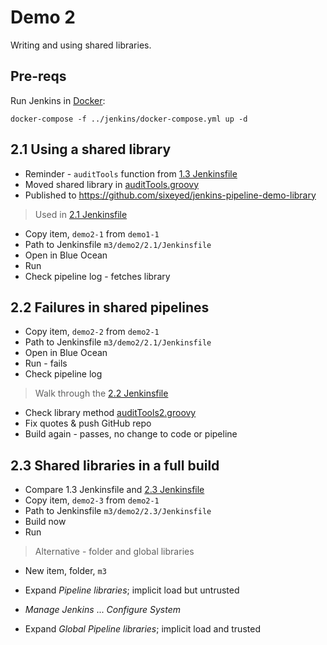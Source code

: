 # Demo 2

Writing and using shared libraries.

## Pre-reqs

Run Jenkins in [Docker](https://www.docker.com/products/docker-desktop):

```
docker-compose -f ../jenkins/docker-compose.yml up -d
```

## 2.1 Using a shared library

- Reminder - `auditTools` function from [1.3 Jenkinsfile](../demo1/1.3/Jenkinsfile)
- Moved shared library in [auditTools.groovy](../shared-library/vars/auditTools.groovy)
- Published to https://github.com/sixeyed/jenkins-pipeline-demo-library

> Used in [2.1 Jenkinsfile](2.1/Jenkinsfile)

- Copy item, `demo2-1` from `demo1-1`
- Path to Jenkinsfile `m3/demo2/2.1/Jenkinsfile`
- Open in Blue Ocean
- Run
- Check pipeline log - fetches library

## 2.2 Failures in shared pipelines

- Copy item, `demo2-2` from `demo2-1`
- Path to Jenkinsfile `m3/demo2/2.1/Jenkinsfile`
- Open in Blue Ocean
- Run - fails
- Check pipeline log

> Walk through the [2.2 Jenkinsfile](2.2/Jenkinsfile)

- Check library method [auditTools2.groovy](../shared-library/vars/auditTools2.groovy)
- Fix quotes & push GitHub repo
- Build again - passes, no change to code or pipeline

## 2.3 Shared libraries in a full build

- Compare 1.3 Jenkinsfile and [2.3 Jenkinsfile](2.3/Jenkinsfile)
- Copy item, `demo2-3` from `demo2-1`
- Path to Jenkinsfile `m3/demo2/2.3/Jenkinsfile`
- Build now
- Run

> Alternative - folder and global libraries

- New item, folder, `m3`
- Expand _Pipeline libraries_; implicit load but untrusted

- _Manage Jenkins_ ... _Configure System_
- Expand _Global Pipeline libraries_; implicit load and trusted
